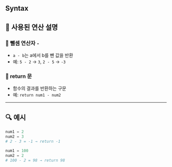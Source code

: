 ## Syntax

## 🔹 사용된 연산 설명

### 🔹 뺄셈 연산자 `-`
- `a - b`는 a에서 b를 뺀 값을 반환
- 예: `5 - 2` → `3`, `2 - 5` → `-3`

### 🔹 return 문
- 함수의 결과를 반환하는 구문
- 예: `return num1 - num2`

---

## 🔍 예시

```python
num1 = 2
num2 = 3
# 2 - 3 = -1 → return -1

num1 = 100
num2 = 2
# 100 - 2 = 98 → return 98
```
